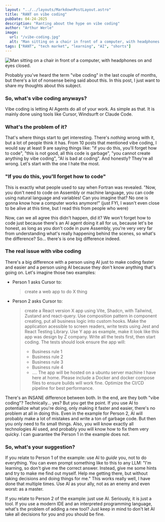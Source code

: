 ```yaml
---
layout: "../../layouts/MarkdownPostLayout.astro"
title: "RANT on vibe coding"
pubDate: 04-24-2025
description: "Ranting about the hype on vibe coding"
author: "Arthur Werle"
image:
  url: "/vibe-coding.jpg"
  alt: "Man sitting on a chair in front of a computer, with headphones on and eyes closed."
tags: ["RANT", "tech market", "learning", "AI", "shorts"]
---
```


![Man sitting on a chair in front of a computer, with headphones on and eyes closed.](/vibe-coding.jpg "Man sitting on a chair in front of a computer, with headphones on and with eyes closed.")

Probably you've heard the term "vibe coding" in the last couple of months, but there's a lot of nonsense being said about this. In this post, I just want to share my thoughts about this subject.

### So, what's vibe coding anyways?

Vibe coding is letting AI Agents do all of your work. As simple as that. It is mainly done using tools like Cursor, Windsurft or Claude Code.

### What's the problem of it?

That's where things start to get interesting. There's _nothing_ wrong with it, but a lot of people think it has. From 10 posts that mentioned vibe coding, I would say at least 9 are saying things like: "if you do this, you'll forget how to code", "this is not good, all this code is garbage", "you cannot create anything by vibe coding", "AI is bad at coding". And honestly? They're all wrong. Let's start with the one I hate the most.

### "If you do this, you'll forget how to code"

This is exactly what people used to say when Fortran was revealed. "Now, you don't need to code on Assembly or machine language, you can code using natural language and variables! Can you imagine that? No one is gonna know how a computer works anymore!" (just FYI, I wasn't even close to be alive at this time, but I read this from people who were)

Now, can we all agree this didn't happen, did it? We won't forget how to code just because there's an AI agent doing it all for us, because let's be honest, as long as you don't code in pure Assembly, you're very very far from understanding what's really happening behind the scenes, so what's the difference? So... there's is one big difference indeed.

### The real issue with vibe coding

There's a big difference with a person using AI just to make coding faster and easier and a person using AI because they don't know anything that's going on. Let's imagine those two examples:

- Person 1 asks Cursor to:

  > create a web app to do X thing

- Person 2 asks Cursor to:
  > create a React version X app using Vite, Shadcn, with Tailwind, Zustand and react-query. Use composition pattern in component creating, put all business logic into custom hooks. Make the application acessible to screen readers, write tests using Jest and React Testing Library. Use Y app as example, make it look like this app was design by Z company. Write all the tests first, then start coding. The tests should look ensure the app will:
  >
  > - Business rule 1
  > - Business rule 2
  > - Business rule 3
  > - Business rule 4
  > - ....
  >   The app will be hosted on a ubuntu server machine I have here at home. Please include a Docker and docker compose files to ensure builds will work fine. Optimize the CI/CD pipeline for best performance.

There's an INSANE difference between both. In the end, are they both "vibe coding"? Technically... yes?
But you get the point. If you use AI to potentialize what you're doing, only making it faster and easier, there's no problem at all in doing this. Even in the example for Person 2, AI will probably make a lot of mistakes and write a ton of garbage code. But then you only need to fix small things. Also, you will know exactly all technologies AI used, and probably you will know how to fix them very quicky. I can guarantee the Person 1 in the example does not.

### So, what's your suggestion?

If you relate to Person 1 of the example: use AI to _guide_ you, not to do everything. You can even prompt something like to this to any LLM: "I'm learning, so don't give me the correct answer. Instead, give me some hints and try to make me find out myself. Help me getting there, but without taking decisions and doing things for me." This works really well, I have done that multiple times. Use AI as your ally, not as an enemy and even worst: as a master.

If you relate to Person 2 of the example: just use AI. Seriously, it is just a tool. If you use a modern IDE and an interpreted programming language, what's the problem of adding a new tool? Just keep in mind to don't let AI take all decisions for you and you should be fine.
